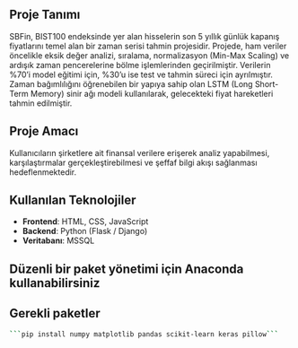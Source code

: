 ## Proje Tanımı

SBFin, BIST100 endeksinde yer alan hisselerin son 5 yıllık günlük kapanış fiyatlarını temel alan bir zaman serisi tahmin projesidir. Projede, ham veriler öncelikle eksik değer analizi, sıralama, normalizasyon (Min-Max Scaling) ve ardışık zaman pencerelerine bölme işlemlerinden geçirilmiştir. Verilerin %70’i model eğitimi için, %30’u ise test ve tahmin süreci için ayrılmıştır. Zaman bağımlılığını öğrenebilen bir yapıya sahip olan LSTM (Long Short-Term Memory) sinir ağı modeli kullanılarak, gelecekteki fiyat hareketleri tahmin edilmiştir.

## Proje Amacı

Kullanıcıların şirketlere ait finansal verilere erişerek analiz yapabilmesi, karşılaştırmalar gerçekleştirebilmesi ve şeffaf bilgi akışı sağlanması hedeflenmektedir.

## Kullanılan Teknolojiler

- **Frontend**: HTML, CSS, JavaScript  
- **Backend**: Python (Flask / Django)  
- **Veritabanı**: MSSQL


## Düzenli bir paket yönetimi için Anaconda kullanabilirsiniz

## Gerekli paketler
  ```bash
  ```pip install numpy matplotlib pandas scikit-learn keras pillow```



